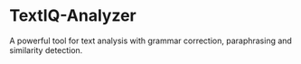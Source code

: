 # TextIQ-Analyzer
A powerful tool for text analysis with grammar correction, paraphrasing and similarity detection.
